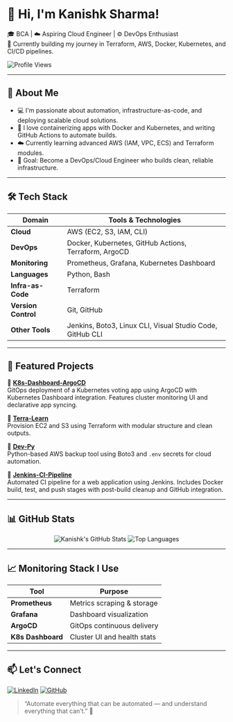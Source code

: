 # 👋 Hi, I'm Kanishk Sharma!

🎓 BCA | ☁️ Aspiring Cloud Engineer | ⚙️ DevOps Enthusiast  
🚀 Currently building my journey in Terraform, AWS, Docker, Kubernetes, and CI/CD pipelines.

![Profile Views](https://komarev.com/ghpvc/?username=Kani-shk&style=flat-square&color=blue)

---

## 🌱 About Me

- 💻 I'm passionate about automation, infrastructure-as-code, and deploying scalable cloud solutions.
- 🐳 I love containerizing apps with Docker and Kubernetes, and writing GitHub Actions to automate builds.
- ☁️ Currently learning advanced AWS (IAM, VPC, ECS) and Terraform modules.
- 🎯 Goal: Become a DevOps/Cloud Engineer who builds clean, reliable infrastructure.

---

## 🛠️ Tech Stack

| Domain            | Tools & Technologies                                                    |
|-------------------|-------------------------------------------------------------------------|
| **Cloud**         | AWS (EC2, S3, IAM, CLI)                                                 |
| **DevOps**        | Docker, Kubernetes, GitHub Actions, Terraform, ArgoCD                   |
| **Monitoring**    | Prometheus, Grafana, Kubernetes Dashboard                         |
| **Languages**     | Python, Bash                                                            |
| **Infra-as-Code** | Terraform                                                               |
| **Version Control** | Git, GitHub                                                           |
| **Other Tools**   | Jenkins, Boto3, Linux CLI, Visual Studio Code, GitHub CLI               |

---

## 🔧 Featured Projects

🔹 [**K8s-Dashboard-ArgoCD**](https://github.com/Kani-shk/argoCD-dashboard.git)  
GitOps deployment of a Kubernetes voting app using ArgoCD with Kubernetes Dashboard integration. Features cluster monitoring UI and declarative app syncing.

🔹 [**Terra-Learn**](https://github.com/Kani-shk/terra-learn)  
Provision EC2 and S3 using Terraform with modular structure and clean outputs.

🔹 [**Dev-Py**](https://github.com/Kani-shk/dev-py)  
Python-based AWS backup tool using Boto3 and `.env` secrets for cloud automation.

🔹 [**Jenkins-CI-Pipeline**](https://github.com/Kani-shk/jenkins-ci-pipeline)  
Automated CI pipeline for a web application using Jenkins. Includes Docker build, test, and push stages with post-build cleanup and GitHub integration.

---

## 📊 GitHub Stats

<div align="center">
  
![Kanishk's GitHub Stats](https://github-readme-stats.vercel.app/api?username=Kani-shk&show_icons=true&theme=radical&hide=issues&count_private=true)
![Top Languages](https://github-readme-stats.vercel.app/api/top-langs/?username=Kani-shk&layout=compact&theme=radical)

</div>

---

## 📈 Monitoring Stack I Use

| Tool        | Purpose                          |
|-------------|----------------------------------|
| **Prometheus** | Metrics scraping & storage     |
| **Grafana**    | Dashboard visualization         |
| **ArgoCD**     | GitOps continuous delivery      |
| **K8s Dashboard** | Cluster UI and health stats |

---

## 📫 Let's Connect
[![LinkedIn](https://img.shields.io/badge/-LinkedIn-blue?style=flat-square&logo=linkedin)](https://www.linkedin.com/in/kanishk-sharma-65a9a8278)
[![GitHub](https://img.shields.io/badge/-GitHub-black?style=flat-square&logo=github)](https://github.com/Kani-shk)



> “Automate everything that can be automated — and understand everything that can’t.” 🔁
